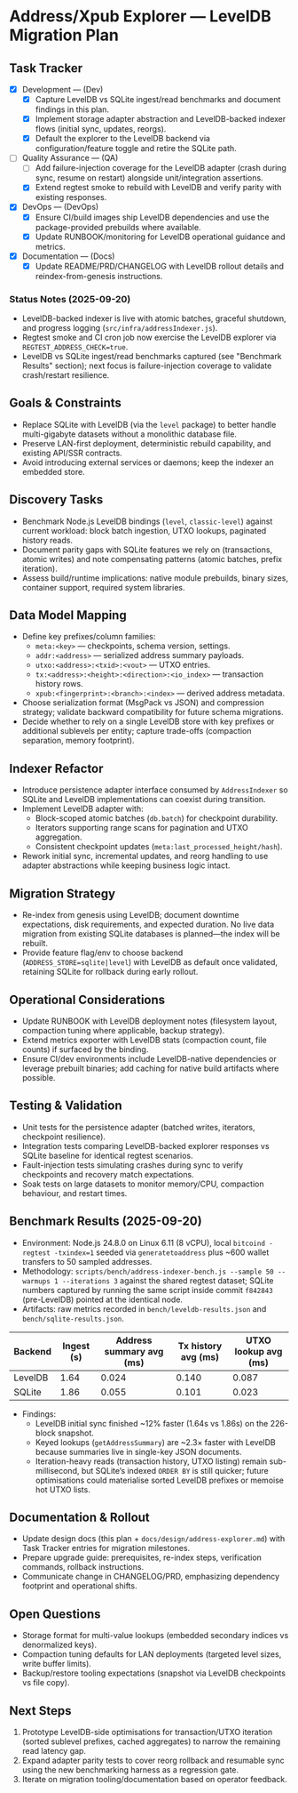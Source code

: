 # Address/Xpub Explorer — LevelDB Migration Plan

## Task Tracker
- [x] Development — (Dev)
  - [x] Capture LevelDB vs SQLite ingest/read benchmarks and document findings in this plan.
  - [x] Implement storage adapter abstraction and LevelDB-backed indexer flows (initial sync, updates, reorgs).
  - [x] Default the explorer to the LevelDB backend via configuration/feature toggle and retire the SQLite path.
- [ ] Quality Assurance — (QA)
  - [ ] Add failure-injection coverage for the LevelDB adapter (crash during sync, resume on restart) alongside unit/integration assertions.
  - [x] Extend regtest smoke to rebuild with LevelDB and verify parity with existing responses.
- [x] DevOps — (DevOps)
  - [x] Ensure CI/build images ship LevelDB dependencies and use the package-provided prebuilds where available.
  - [x] Update RUNBOOK/monitoring for LevelDB operational guidance and metrics.
- [x] Documentation — (Docs)
  - [x] Update README/PRD/CHANGELOG with LevelDB rollout details and reindex-from-genesis instructions.

### Status Notes (2025-09-20)
- LevelDB-backed indexer is live with atomic batches, graceful shutdown, and progress logging (`src/infra/addressIndexer.js`).
- Regtest smoke and CI cron job now exercise the LevelDB explorer via `REGTEST_ADDRESS_CHECK=true`.
- LevelDB vs SQLite ingest/read benchmarks captured (see "Benchmark Results" section); next focus is failure-injection coverage to validate crash/restart resilience.

## Goals & Constraints
- Replace SQLite with LevelDB (via the `level` package) to better handle multi-gigabyte datasets without a monolithic database file.
- Preserve LAN-first deployment, deterministic rebuild capability, and existing API/SSR contracts.
- Avoid introducing external services or daemons; keep the indexer an embedded store.

## Discovery Tasks
- Benchmark Node.js LevelDB bindings (`level`, `classic-level`) against current workload: block batch ingestion, UTXO lookups, paginated history reads.
- Document parity gaps with SQLite features we rely on (transactions, atomic writes) and note compensating patterns (atomic batches, prefix iteration).
- Assess build/runtime implications: native module prebuilds, binary sizes, container support, required system libraries.

## Data Model Mapping
- Define key prefixes/column families:
  - `meta:<key>` — checkpoints, schema version, settings.
  - `addr:<address>` — serialized address summary payloads.
  - `utxo:<address>:<txid>:<vout>` — UTXO entries.
  - `tx:<address>:<height>:<direction>:<io_index>` — transaction history rows.
  - `xpub:<fingerprint>:<branch>:<index>` — derived address metadata.
- Choose serialization format (MsgPack vs JSON) and compression strategy; validate backward compatibility for future schema migrations.
- Decide whether to rely on a single LevelDB store with key prefixes or additional sublevels per entity; capture trade-offs (compaction separation, memory footprint).

## Indexer Refactor
- Introduce persistence adapter interface consumed by `AddressIndexer` so SQLite and LevelDB implementations can coexist during transition.
- Implement LevelDB adapter with:
  - Block-scoped atomic batches (`db.batch`) for checkpoint durability.
  - Iterators supporting range scans for pagination and UTXO aggregation.
  - Consistent checkpoint updates (`meta:last_processed_height/hash`).
- Rework initial sync, incremental updates, and reorg handling to use adapter abstractions while keeping business logic intact.

## Migration Strategy
- Re-index from genesis using LevelDB; document downtime expectations, disk requirements, and expected duration. No live data migration from existing SQLite databases is planned—the index will be rebuilt.
- Provide feature flag/env to choose backend (`ADDRESS_STORE=sqlite|level`) with LevelDB as default once validated, retaining SQLite for rollback during early rollout.

## Operational Considerations
- Update RUNBOOK with LevelDB deployment notes (filesystem layout, compaction tuning where applicable, backup strategy).
- Extend metrics exporter with LevelDB stats (compaction count, file counts) if surfaced by the binding.
- Ensure CI/dev environments include LevelDB-native dependencies or leverage prebuilt binaries; add caching for native build artifacts where possible.

## Testing & Validation
- Unit tests for the persistence adapter (batched writes, iterators, checkpoint resilience).
- Integration tests comparing LevelDB-backed explorer responses vs SQLite baseline for identical regtest scenarios.
- Fault-injection tests simulating crashes during sync to verify checkpoints and recovery match expectations.
- Soak tests on large datasets to monitor memory/CPU, compaction behaviour, and restart times.

## Benchmark Results (2025-09-20)
- Environment: Node.js 24.8.0 on Linux 6.11 (8 vCPU), local `bitcoind -regtest -txindex=1` seeded via `generatetoaddress` plus ~600 wallet transfers to 50 sampled addresses.
- Methodology: `scripts/bench/address-indexer-bench.js --sample 50 --warmups 1 --iterations 3` against the shared regtest dataset; SQLite numbers captured by running the same script inside commit `f842843` (pre-LevelDB) pointed at the identical node.
- Artifacts: raw metrics recorded in `bench/leveldb-results.json` and `bench/sqlite-results.json`.

| Backend | Ingest (s) | Address summary avg (ms) | Tx history avg (ms) | UTXO lookup avg (ms) |
| --- | --- | --- | --- | --- |
| LevelDB | 1.64 | 0.024 | 0.140 | 0.087 |
| SQLite | 1.86 | 0.055 | 0.101 | 0.023 |

- Findings:
  - LevelDB initial sync finished ~12% faster (1.64s vs 1.86s) on the 226-block snapshot.
  - Keyed lookups (`getAddressSummary`) are ~2.3× faster with LevelDB because summaries live in single-key JSON documents.
  - Iteration-heavy reads (transaction history, UTXO listing) remain sub-millisecond, but SQLite’s indexed `ORDER BY` is still quicker; future optimisations could materialise sorted LevelDB prefixes or memoise hot UTXO lists.

## Documentation & Rollout
- Update design docs (this plan + `docs/design/address-explorer.md`) with Task Tracker entries for migration milestones.
- Prepare upgrade guide: prerequisites, re-index steps, verification commands, rollback instructions.
- Communicate change in CHANGELOG/PRD, emphasizing dependency footprint and operational shifts.

## Open Questions
- Storage format for multi-value lookups (embedded secondary indices vs denormalized keys).
- Compaction tuning defaults for LAN deployments (targeted level sizes, write buffer limits).
- Backup/restore tooling expectations (snapshot via LevelDB checkpoints vs file copy).

## Next Steps
1. Prototype LevelDB-side optimisations for transaction/UTXO iteration (sorted sublevel prefixes, cached aggregates) to narrow the remaining read latency gap.
2. Expand adapter parity tests to cover reorg rollback and resumable sync using the new benchmarking harness as a regression gate.
3. Iterate on migration tooling/documentation based on operator feedback.
